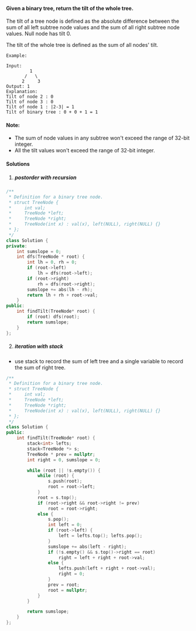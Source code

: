 #### Given a binary tree, return the tilt of the whole tree.

The tilt of a tree node is defined as the absolute difference between the sum of all left subtree node values and the sum of all right subtree node values. Null node has tilt 0.

The tilt of the whole tree is defined as the sum of all nodes' tilt.

```
Example:

Input: 
         1
       /   \
      2     3
Output: 1
Explanation: 
Tilt of node 2 : 0
Tilt of node 3 : 0
Tilt of node 1 : |2-3| = 1
Tilt of binary tree : 0 + 0 + 1 = 1
```

#### Note:

-    The sum of node values in any subtree won't exceed the range of 32-bit integer.
-    All the tilt values won't exceed the range of 32-bit integer.


#### Solutions

1. ##### postorder with recursion

```c++
/**
 * Definition for a binary tree node.
 * struct TreeNode {
 *     int val;
 *     TreeNode *left;
 *     TreeNode *right;
 *     TreeNode(int x) : val(x), left(NULL), right(NULL) {}
 * };
 */
class Solution {
private:
    int sumslope = 0;
    int dfs(TreeNode * root) {
        int lh = 0, rh = 0;
        if (root->left)
            lh = dfs(root->left);
        if (root->right)
            rh = dfs(root->right);
        sumslope += abs(lh - rh);
        return lh + rh + root->val;
    }
public:
    int findTilt(TreeNode* root) {
        if (root) dfs(root);
        return sumslope;
    }
};
```

2. ##### iteration with stack


- use stack to record the sum of left tree and a single variable to record the sum of right tree.

```c++
/**
 * Definition for a binary tree node.
 * struct TreeNode {
 *     int val;
 *     TreeNode *left;
 *     TreeNode *right;
 *     TreeNode(int x) : val(x), left(NULL), right(NULL) {}
 * };
 */
class Solution {
public:
    int findTilt(TreeNode* root) {
        stack<int> lefts;
        stack<TreeNode *> s;
        TreeNode * prev = nullptr;
        int right = 0, sumslope = 0;

        while (root || !s.empty()) {
            while (root) {
                s.push(root);
                root = root->left;
            }
            root = s.top();
            if (root->right && root->right != prev)
                root = root->right;
            else {
                s.pop();
                int left = 0;
                if (root->left) {
                    left = lefts.top(); lefts.pop();
                }
                sumslope += abs(left - right);
                if (!s.empty() && s.top()->right == root)
                    right = left + right + root->val;
                else {
                    lefts.push(left + right + root->val);
                    right = 0;
                }
                prev = root;
                root = nullptr;
            }
        }

        return sumslope;
    }
};
```
